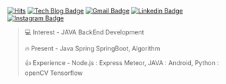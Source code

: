 [![Hits](https://hits.seeyoufarm.com/api/count/incr/badge.svg?url=https%3A%2F%2Fgithub.com%2Fyoonho0922&count_bg=%2379C83D&title_bg=%23555555&icon=&icon_color=%23E7E7E7&title=hits&edge_flat=false)](https://hits.seeyoufarm.com)
[![Tech Blog Badge](https://img.shields.io/badge/-Tech%20blog-gray?style=flat-square&logo=github&link=https://ahn3330.tistory.com/)](https://ahn3330.tistory.com/)
[![Gmail Badge](https://img.shields.io/badge/Gmail-d14836?style=flat-square&logo=Gmail&logoColor=white&link=mailto:yoonho5684@gmail.com)](mailto:yoonho5684@gmail.com)
[![Linkedin Badge](https://img.shields.io/badge/-LinkedIn-blue?style=flat-square&logo=Linkedin&logoColor=white&link=https://https://www.linkedin.com/in/yoonho-ahn-30baa5203/)](https://www.linkedin.com/in/yoonho-ahn-30baa5203/)
[![Instagram Badge](https://img.shields.io/badge/-Instagram-dd2a7b?style=flat-square&logo=instagram&logoColor=white&link=https://www.instagram.com/yoon_nno/)](https://www.instagram.com/dbsgh_a/) 

> 💻 Interest -  JAVA BackEnd Development
>
> 🔥 Present - Java Spring SpringBoot, Algorithm
>
> 👍 Experience - Node.js : Express Meteor, JAVA : Android, Python : openCV Tensorflow
